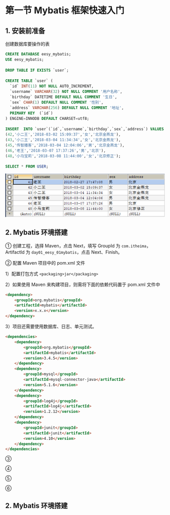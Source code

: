 # 第一节 Mybatis 框架快速入门

## 1. 安装前准备


创建数据库要操作的表

```sql
CREATE DATABASE eesy_mybatis;
USE eesy_mybatis;

DROP TABLE IF EXISTS `user`;

CREATE TABLE `user` (
  `id` INT(11) NOT NULL AUTO_INCREMENT,
  `username` VARCHAR(32) NOT NULL COMMENT '用户名称',
  `birthday` DATETIME DEFAULT NULL COMMENT '生日',
  `sex` CHAR(1) DEFAULT NULL COMMENT '性别',
  `address` VARCHAR(256) DEFAULT NULL COMMENT '地址',
  PRIMARY KEY  (`id`)
) ENGINE=INNODB DEFAULT CHARSET=utf8;

INSERT  INTO `user`(`id`,`username`,`birthday`,`sex`,`address`) VALUES (41,'老王','2018-02-27 17:47:08','男','北京'),
(42,'小二王','2018-03-02 15:09:37','女','北京金燕龙'),
(43,'小二王','2018-03-04 11:34:34','女','北京金燕龙'),
(45,'传智播客','2018-03-04 12:04:06','男','北京金燕龙'),
(46,'老王','2018-03-07 17:37:26','男','北京'),
(48,'小马宝莉','2018-03-08 11:44:00','女','北京修正');

SELECT * FROM USER;
```

<img src="/chapter1/img1/02-dataset-mysql.png" width=800>

## 2. Mybatis 环境搭建

① 创建工程，选择 Maven，点击 Next，填写 GroupId 为 `com.itheima`，ArtifactId 为 `day01_eesy_01mybatis`，点击 Next、Finish。


② 配置 Maven 项目中的 pom.xml 文件

1）配置打包方式
`<packaging>jar</packaging>`

2）如果使用 Maven 来构建项目，则需将下面的依赖代码置于 pom.xml 文件中

```html
<dependency>
    <groupId>org.mybatis</groupId>
    <artifactId>mybatis</artifactId>
    <version>x.x.x</version>
</dependency>
```

3）项目还需要使用数据库、日志、单元测试。

```html
<dependencies>
    <dependency>
        <groupId>org.mybatis</groupId>
        <artifactId>mybatis</artifactId>
        <version>3.4.5</version>
    </dependency>
    <dependency>
        <groupId>mysql</groupId>
        <artifactId>mysql-connector-java</artifactId>
        <version>5.1.6</version>
    </dependency>
    <dependency>
        <groupId>log4j</groupId>
        <artifactId>log4j</artifactId>
        <version>1.2.12</version>
    </dependency>
    <dependency>
        <groupId>junit</groupId>
        <artifactId>junit</artifactId>
        <version>4.10</version>
    </dependency>
</dependencies>
```

③ 



④ 



⑤ 



⑥ 





## 2. Mybatis 环境搭建